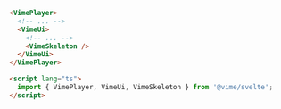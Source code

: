 ```html {5,10} title="example.svelte"
<VimePlayer>
  <!-- ... -->
  <VimeUi>
    <!-- ... -->
    <VimeSkeleton />
  </VimeUi>
</VimePlayer>

<script lang="ts">
  import { VimePlayer, VimeUi, VimeSkeleton } from '@vime/svelte';
</script>
```
